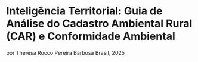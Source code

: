 # Inteligência Territorial: Guia de Análise do Cadastro Ambiental Rural (CAR) e Conformidade Ambiental
por Theresa Rocco Pereira Barbosa
Brasil, 2025
